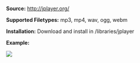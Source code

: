 **Source:** <http://jplayer.org/>

**Supported Filetypes:** mp3, mp4, wav, ogg, webm

**Installation:** Download and install in /libraries/jplayer

**Example:**

![](https://www.drupal.org/files/example_jplayer.jpg)